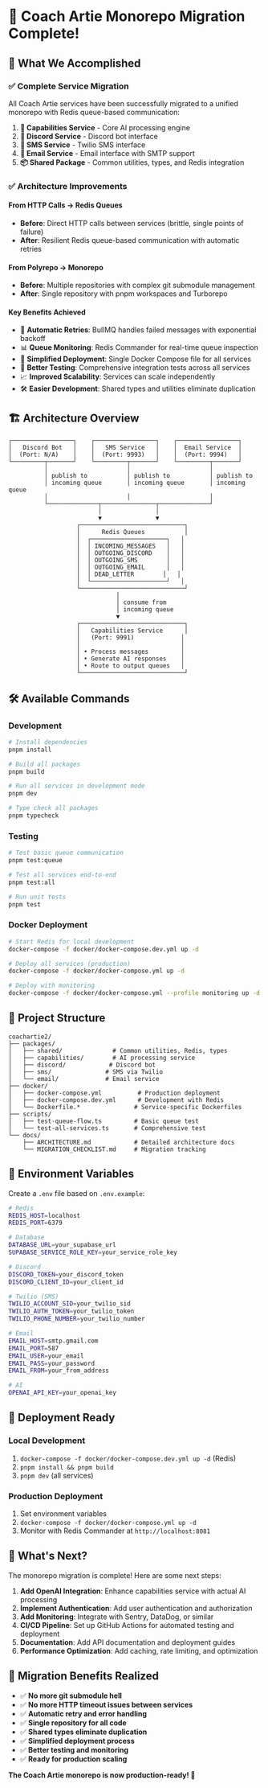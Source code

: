 # 🎉 Coach Artie Monorepo Migration Complete!

## 🚀 What We Accomplished

### ✅ **Complete Service Migration**
All Coach Artie services have been successfully migrated to a unified monorepo with Redis queue-based communication:

1. **🧠 Capabilities Service** - Core AI processing engine
2. **💬 Discord Service** - Discord bot interface
3. **📱 SMS Service** - Twilio SMS interface
4. **📧 Email Service** - Email interface with SMTP support
5. **📦 Shared Package** - Common utilities, types, and Redis integration

### ✅ **Architecture Improvements**

#### **From HTTP Calls → Redis Queues**
- **Before**: Direct HTTP calls between services (brittle, single points of failure)
- **After**: Resilient Redis queue-based communication with automatic retries

#### **From Polyrepo → Monorepo**
- **Before**: Multiple repositories with complex git submodule management
- **After**: Single repository with pnpm workspaces and Turborepo

#### **Key Benefits Achieved**
- 🔄 **Automatic Retries**: BullMQ handles failed messages with exponential backoff
- 📊 **Queue Monitoring**: Redis Commander for real-time queue inspection
- 🔧 **Simplified Deployment**: Single Docker Compose file for all services
- 🧪 **Better Testing**: Comprehensive integration tests across all services
- 📈 **Improved Scalability**: Services can scale independently
- 🛠 **Easier Development**: Shared types and utilities eliminate duplication

## 🏗 **Architecture Overview**

```
┌─────────────────┐    ┌─────────────────┐    ┌─────────────────┐
│   Discord Bot   │    │   SMS Service   │    │  Email Service  │
│  (Port: N/A)    │    │  (Port: 9993)   │    │  (Port: 9994)   │
└─────────┬───────┘    └─────────┬───────┘    └─────────┬───────┘
          │                      │                      │
          │ publish to           │ publish to           │ publish to
          │ incoming queue       │ incoming queue       │ incoming queue
          │                      │                      │
          └──────────────┬───────────────┬──────────────┘
                         │               │
                         ▼               ▼
                   ┌─────────────────────────────┐
                   │      Redis Queues           │
                   │  ┌─────────────────────┐   │
                   │  │ INCOMING_MESSAGES   │   │
                   │  │ OUTGOING_DISCORD    │   │
                   │  │ OUTGOING_SMS        │   │
                   │  │ OUTGOING_EMAIL      │   │
                   │  │ DEAD_LETTER        │   │
                   │  └─────────────────────┘   │
                   └─────────────────────────────┘
                              │
                              │ consume from
                              │ incoming queue
                              ▼
                   ┌─────────────────────────────┐
                   │   Capabilities Service      │
                   │   (Port: 9991)             │
                   │                            │
                   │ • Process messages         │
                   │ • Generate AI responses    │
                   │ • Route to output queues   │
                   └─────────────────────────────┘
```

## 🛠 **Available Commands**

### Development
```bash
# Install dependencies
pnpm install

# Build all packages
pnpm build

# Run all services in development mode
pnpm dev

# Type check all packages
pnpm typecheck
```

### Testing
```bash
# Test basic queue communication
pnpm test:queue

# Test all services end-to-end
pnpm test:all

# Run unit tests
pnpm test
```

### Docker Deployment
```bash
# Start Redis for local development
docker-compose -f docker/docker-compose.dev.yml up -d

# Deploy all services (production)
docker-compose -f docker/docker-compose.yml up -d

# Deploy with monitoring
docker-compose -f docker/docker-compose.yml --profile monitoring up -d
```

## 📁 **Project Structure**

```
coachartie2/
├── packages/
│   ├── shared/              # Common utilities, Redis, types
│   ├── capabilities/        # AI processing service
│   ├── discord/            # Discord bot
│   ├── sms/               # SMS via Twilio
│   └── email/             # Email service
├── docker/
│   ├── docker-compose.yml          # Production deployment
│   ├── docker-compose.dev.yml      # Development with Redis
│   └── Dockerfile.*               # Service-specific Dockerfiles
├── scripts/
│   ├── test-queue-flow.ts         # Basic queue test
│   └── test-all-services.ts       # Comprehensive test
└── docs/
    ├── ARCHITECTURE.md            # Detailed architecture docs
    └── MIGRATION_CHECKLIST.md     # Migration tracking
```

## 🔧 **Environment Variables**

Create a `.env` file based on `.env.example`:

```bash
# Redis
REDIS_HOST=localhost
REDIS_PORT=6379

# Database
DATABASE_URL=your_supabase_url
SUPABASE_SERVICE_ROLE_KEY=your_service_role_key

# Discord
DISCORD_TOKEN=your_discord_token
DISCORD_CLIENT_ID=your_client_id

# Twilio (SMS)
TWILIO_ACCOUNT_SID=your_twilio_sid
TWILIO_AUTH_TOKEN=your_twilio_token
TWILIO_PHONE_NUMBER=your_twilio_number

# Email
EMAIL_HOST=smtp.gmail.com
EMAIL_PORT=587
EMAIL_USER=your_email
EMAIL_PASS=your_password
EMAIL_FROM=your_from_address

# AI
OPENAI_API_KEY=your_openai_key
```

## 🚀 **Deployment Ready**

### Local Development
1. `docker-compose -f docker/docker-compose.dev.yml up -d` (Redis)
2. `pnpm install && pnpm build`
3. `pnpm dev` (all services)

### Production Deployment
1. Set environment variables
2. `docker-compose -f docker/docker-compose.yml up -d`
3. Monitor with Redis Commander at `http://localhost:8081`

## 🎊 **What's Next?**

The monorepo migration is complete! Here are some next steps:

1. **Add OpenAI Integration**: Enhance capabilities service with actual AI processing
2. **Implement Authentication**: Add user authentication and authorization
3. **Add Monitoring**: Integrate with Sentry, DataDog, or similar
4. **CI/CD Pipeline**: Set up GitHub Actions for automated testing and deployment
5. **Documentation**: Add API documentation and deployment guides
6. **Performance Optimization**: Add caching, rate limiting, and optimization

## 🙏 **Migration Benefits Realized**

- ✅ **No more git submodule hell**
- ✅ **No more HTTP timeout issues between services**
- ✅ **Automatic retry and error handling**
- ✅ **Single repository for all code**
- ✅ **Shared types eliminate duplication**
- ✅ **Simplified deployment process**
- ✅ **Better testing and monitoring**
- ✅ **Ready for production scaling**

**The Coach Artie monorepo is now production-ready! 🚀**